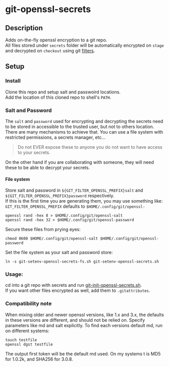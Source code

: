 # git-openssl-secrets

## Description
Adds on-the-fly openssl encryption to a git repo.  
All files stored under `secrets` folder will be automatically encrypted on `stage` and decrypted on `checkout` using git [filters](https://git-scm.com/book/en/v2/Customizing-Git-Git-Attributes).    

## Setup
### Install
Clone this repo and setup salt and passwoird locations.  
Add the location of this cloned repo to shell's `PATH`.  


### Salt and Password
The `salt` and `password` used for encrypting and decrypting the secrets need to be stored in accessible to the trusted user, but not to others location.  
There are many mechanisms to achieve that. You can use a file system with restricted permissions, a secrets manager, etc...  

> Do not EVER expose these to anyone you do not want to have access to your secrets.  

On the other hand if you are collaborating with someone, they will need these to be able to decrypt your secrets.  

#### File system
Store salt and password in `${GIT_FILTER_OPENSSL_PREFIX}salt` and `${GIT_FILTER_OPENSSL_PREFIX}password` respectively.  
If this is the first time you are generating them, you may use something like:  
`GIT_FILTER_OPENSSL_PREFIX` defaults to `$HOME/.config/git/openssl-`  

```
openssl rand -hex 8 > $HOME/.config/git/openssl-salt
openssl rand -hex 32 > $HOME/.config/git/openssl-password
```

Secure these files from prying eyes:  
```
chmod 0600 $HOME/.config/git/openssl-salt $HOME/.config/git/openssl-password
```  

Set the file system as your salt and password store:  
```
ln -s git-setenv-openssl-secrets-fs.sh git-setenv-openssl-secrets.sh
```  

### Usage:
cd into a git repo with secrets and run [git-init-openssl-secrets.sh](git-init-openssl-secrets.sh).  
If you want other files encrypted as well, add them to `.gitattributes`.   

### Compatibility note
When mixing older and newer openssl versions, like 1.x and 3.x, the defaults in these versions are different, and should not be relied on. Specify parameters like md and salt explicitly. To find each versions default md, run on different systems:
```
touch testfile
openssl dgst testfile
```
The output first token will be the default md used. On my systems t is MD5 for 1.0.2k, and SHA256 for 3.0.8.


